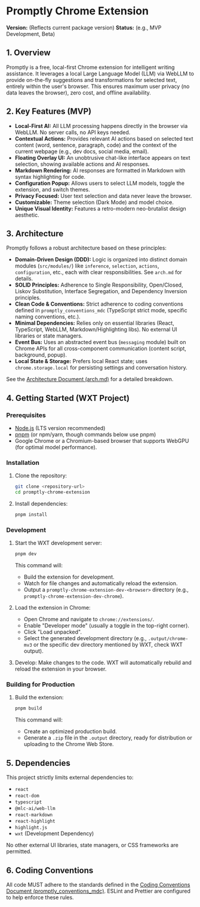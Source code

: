 # Promptly Chrome Extension

**Version:** (Reflects current package version)
**Status:** (e.g., MVP Development, Beta)

## 1. Overview

Promptly is a free, local-first Chrome extension for intelligent writing assistance. It leverages a local Large Language Model (LLM) via WebLLM to provide on-the-fly suggestions and transformations for selected text, entirely within the user's browser. This ensures maximum user privacy (no data leaves the browser), zero cost, and offline availability.

## 2. Key Features (MVP)

* **Local-First AI:** All LLM processing happens directly in the browser via WebLLM. No server calls, no API keys needed.
* **Contextual Actions:** Provides relevant AI actions based on selected text content (word, sentence, paragraph, code) and the context of the current webpage (e.g., dev docs, social media, email).
* **Floating Overlay UI:** An unobtrusive chat-like interface appears on text selection, showing available actions and AI responses.
* **Markdown Rendering:** AI responses are formatted in Markdown with syntax highlighting for code.
* **Configuration Popup:** Allows users to select LLM models, toggle the extension, and switch themes.
* **Privacy Focused:** User text selection and data never leave the browser.
* **Customizable:** Theme selection (Dark Mode) and model choice.
* **Unique Visual Identity:** Features a retro-modern neo-brutalist design aesthetic.

## 3. Architecture

Promptly follows a robust architecture based on these principles:

* **Domain-Driven Design (DDD):** Logic is organized into distinct domain modules (`src/modules/`) like `inference`, `selection`, `actions`, `configuration`, etc., each with clear responsibilities. See `arch.md` for details.
* **SOLID Principles:** Adherence to Single Responsibility, Open/Closed, Liskov Substitution, Interface Segregation, and Dependency Inversion principles.
* **Clean Code & Conventions:** Strict adherence to coding conventions defined in `promptly_conventions_mdc` (TypeScript strict mode, specific naming conventions, etc.).
* **Minimal Dependencies:** Relies only on essential libraries (React, TypeScript, WebLLM, Markdown/Highlighting libs). No external UI libraries or state managers.
* **Event Bus:** Uses an abstracted event bus (`messaging` module) built on Chrome APIs for all cross-component communication (content script, background, popup).
* **Local State & Storage:** Prefers local React state; uses `chrome.storage.local` for persisting settings and conversation history.

See the [Architecture Document (arch.md)](./arch.md) for a detailed breakdown.

## 4. Getting Started (WXT Project)

### Prerequisites

* [Node.js](https://nodejs.org/) (LTS version recommended)
* [pnpm](https://pnpm.io/) (or npm/yarn, though commands below use pnpm)
* Google Chrome or a Chromium-based browser that supports WebGPU (for optimal model performance).

### Installation

1. Clone the repository:

    ```bash
    git clone <repository-url>
    cd promptly-chrome-extension
    ```

2. Install dependencies:

    ```bash
    pnpm install
    ```

### Development

1. Start the WXT development server:

    ```bash
    pnpm dev
    ```

    This command will:
    * Build the extension for development.
    * Watch for file changes and automatically reload the extension.
    * Output a `promptly-chrome-extension-dev-<browser>` directory (e.g., `promptly-chrome-extension-dev-chrome`).

2. Load the extension in Chrome:
    * Open Chrome and navigate to `chrome://extensions/`.
    * Enable "Developer mode" (usually a toggle in the top-right corner).
    * Click "Load unpacked".
    * Select the generated development directory (e.g., `.output/chrome-mv3` or the specific dev directory mentioned by WXT, check WXT output).

3. Develop: Make changes to the code. WXT will automatically rebuild and reload the extension in your browser.

### Building for Production

1. Build the extension:

    ```bash
    pnpm build
    ```

    This command will:
    * Create an optimized production build.
    * Generate a `.zip` file in the `.output` directory, ready for distribution or uploading to the Chrome Web Store.

## 5. Dependencies

This project strictly limits external dependencies to:

* `react`
* `react-dom`
* `typescript`
* `@mlc-ai/web-llm`
* `react-markdown`
* `react-highlight`
* `highlight.js`
* `wxt` (Development Dependency)

No other external UI libraries, state managers, or CSS frameworks are permitted.

## 6. Coding Conventions

All code MUST adhere to the standards defined in the [Coding Conventions Document (promptly_conventions_mdc)](./promptly_conventions_mdc). ESLint and Prettier are configured to help enforce these rules.
